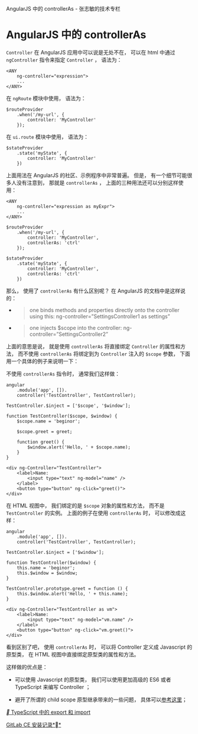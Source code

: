 AngularJS 中的 controllerAs - 张志敏的技术专栏

# AngularJS 中的 controllerAs

`Controller` 在 AngularJS 应用中可以说是无处不在， 可以在 html 中通过 `ngController` 指令来指定 `Controller` ， 语法为：

	<ANY
	    ng-controller="expression">
	    ...
	</ANY>

在 `ngRoute` 模块中使用， 语法为：

	$routeProvider
	    .when('/my-url', {
	        controller: 'MyController'
	    });

在 `ui.route` 模块中使用， 语法为：

	$stateProvider
	    .state('myState', {
	        controller: 'MyController'
	    })

上面用法在 AngularJS 的社区、示例程序中非常普遍。 但是， 有一个细节可能很多人没有注意到， 那就是 `controllerAs` ， 上面的三种用法还可以分别这样使用：

	<ANY
	    ng-controller="expression as myExpr">
	    ...
	</ANY>

	$routeProvider
	    .when('/my-url', {
	        controller: 'MyController',
	        controllerAs: 'ctrl'
	    });

	$stateProvider
	    .state('myState', {
	        controller: 'MyController',
	        controllerAs: 'ctrl'
	    })

那么， 使用了 `controllerAs` 有什么区别呢？ 在 AngularJS 的文档中是这样说的：
>
>

- > one binds methods and properties directly onto the controller using this: ng-controller=”SettingsController1 as settings”

>

- > one injects $scope into the controller: ng-controller=”SettingsController2”

>

上面的意思是说， 就是使用 `controllerAs` 将直接绑定 `Controller` 的属性和方法， 而不使用 `controllerAs` 将绑定到为 `Controller` 注入的 `$scope` 参数， 下面用一个具体的例子来说明一下：

不使用 `controllerAs` 指令时， 通常我们这样做：

	angular
	    .module('app', []).
	    controller('TestController', TestController);

	TestController.$inject = ['$scope', '$window'];

	function TestController($scope, $window) {
	    $scope.name = 'beginor';

	    $scope.greet = greet;

	    function greet() {
	        $window.alert('Hello, ' + $scope.name);
	    }
	}

	<div ng-Controller="TestController">
	    <label>Name:
	        <input type="text" ng-model="name" />
	    </label>
	    <button type="button" ng-click="greet()">
	</div>

在 HTML 视图中， 我们绑定的是 `$scope` 对象的属性和方法， 而不是 `TestController` 的实例。
上面的例子在使用 `controllerAs` 时， 可以修改成这样：

	angular
	    .module('app', []).
	    controller('TestController', TestController);

	TestController.$inject = ['$window'];

	function TestController($window) {
	    this.name = 'beginor';
	    this.$window = $window;
	}

	TestController.prototype.greet = function () {
	    this.$window.alert('Hello, ' + this.name);
	}

	<div ng-Controller="TestController as vm">
	    <label>Name:
	        <input type="text" ng-model="vm.name" />
	    </label>
	    <button type="button" ng-click="vm.greet()">
	</div>

看到区别了吧， 使用 `controllerAs` 时， 可以将 Controller 定义成 Javascript 的原型类， 在 HTML 视图中直接绑定原型类的属性和方法。

这样做的优点是：

- 可以使用 Javascript 的原型类， 我们可以使用更加高级的 ES6 或者 TypeScript 来编写 Controller ；

- 避开了所谓的 child scope 原型继承带来的一些问题， 具体可以[参考这里](https://github.com/angular/angular.js/wiki/Understanding-Scopes)；

 [** TypeScript 中的 export 和 import](https://beginor.github.io/2016/03/20/typescript-export-and-import.html)

 [GitLab CE 安装记录**](https://beginor.github.io/2016/05/07/gitlab-ce-installation-record.html)